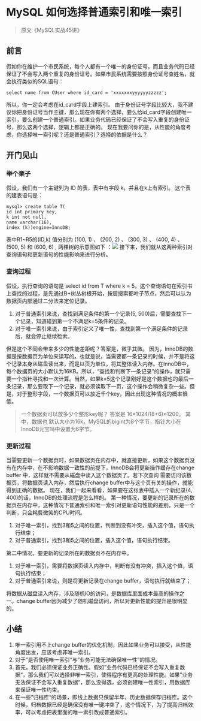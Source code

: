 # MySQL 如何选择普通索引和唯一索引

> 原文《MySQL实战45讲》

## 前言
假如你在维护一个市民系统，每个人都有一个唯一的身份证号，而且业务代码已经保证了不会写入两个重复的身份证号。如果市民系统需要按照身份证号查姓名，就会执行类似的SQL语句：
```
select name from CUser where id_card = 'xxxxxxxyyyyyyzzzzz';
```
所以，你一定会考虑在id_card字段上建索引。
由于身份证号字段比较大，我不建议你把身份证号当作主键，那么现在你有两个选择，要么给id_card字段创建唯一索引，要么创建一个普通索引。如果业务代码已经保证了不会写入重复的身份证号，那么这两个选择，逻辑上都是正确的。
现在我要问你的是，从性能的角度考虑，你选择唯一索引呢？还是普通索引？选择的依据是什么？
## 开门见山
### 举个栗子
假设，我们有一个主键列为 ID 的表，表中有字段 k，并且在k上有索引。
这个表的建表语句是：
```
mysql> create table T(
id int primary key, 
k int not null, 
name varchar(16),
index (k))engine=InnoDB;
```
表中R1~R5的(ID,k) 值分别为 (100, 1) 、 (200, 2) 、 (300, 3) 、 (400, 4) 、 (500, 5) 和 (600, 6) , 两棵树的示意图如下 ：![](https://eden-notes-pic-hosting.oss-cn-shenzhen.aliyuncs.com/notes/images/20240303124241.png#id=spXJ9&originHeight=856&originWidth=1142&originalType=binary&ratio=1&rotation=0&showTitle=false&status=done&style=none&title=)
接下来，我们就从这两种索引对查询语句和更新语句的性能影响来进行分析。
### 查询过程
假设，执行查询的语句是 select id from T where k = 5。这个查询语句在索引书上查找的过程，是先通过B+树丛树根开始，按层搜索都叶子节点，然后可以认为数据页内部通过二分法来定位记录。

1.  对于普通索引来说，查找到满足条件的第一个记录(5, 500)后，需要查找下一个记录，知道碰到第一个不满足k=5条件的记录。 
2.  对于唯一索引来说，由于索引定义了唯一性，查找到第一个满足条件的记录后，就会停止继续检索。 

但是这个不同会带来多少的性能差距呢？答案是，微乎其微。
因为，InnoDB的数据是按数据页为单位来读写的。也就是说，当需要都一条记录的时候，并不是将这个记录本身从磁盘读出来，而是以页为单位，将其整体读入内存。在InnoDB中，每个数据页的大小默认为16KB。所以，“查找和判断下一条记录”的操作，就只需要一个指针寻找和一次计算。当然，如果k=5这个记录刚好是这个数据也的最后一条记录，那么要取下一个记录，就必须读取下一页，这个操作会稍微复杂一些。但是，对于整形字段，一个数据页可以放近千个key，因此出现这种情况的概率很低。
> 一个数据页可以放多少个整形key呢？
> 答案是 16*1024/(8+6)≈1200。
其中，数据也 默认大小为16k，MySQL的bigint为8个字节，指针大小在InnoDB元宝吗中设置为6字节。

### 更新过程
当需要更新一个数据页时，如果数据页在内存中，就直接更新，如果这个数据页没有在内存中，在不影响数据一致性的前提下，InnoDB会将更新操作缓存在change buffer 中，这样就不需要从磁盘中读入这个数据页了。若下次查询 需要访问该数据页，将数据页读入内存，然后执行change buffer中与这个页有关的操作，就能得到正确的数据。
现在，我们一起来看看，如果要在这张表中插入一个新纪录(4, 400)的话，InnoDB的处理流程是怎么样的。
第一种情况，要更新的记录所在的数据页在内存中，这种情况下普通索引和唯一索引对更新语句性能的差别，只是一个判断，只会耗费微笑的CPU时间。

1. 对于唯一索引，找到3和5之间的位置，判断到没有冲突，插入这个值，语句执行结束；
2. 对于普通索引，找到3和5之间的位置，插入这个值，语句执行结束。

第二中情况，要更新的记录所在的数据页不在内存中。

1. 对于唯一索引，需要将数据页读入内存中，判断有没有冲突，插入这个值，语句执行结束；
2. 对于普通索引来说，则是将更新记录在change buffer，语句执行就结束了；

将数据从磁盘读入内存，涉及随机IO的访问，是数据库里面成本最高的操作之一。change buffer因为减少了随机磁盘访问，所以对更新性能的提升是很明显的。
## 小结

1.  唯一索引用不上change buffer的优化机制，因此如果业务可以接受，从性能角度出发，应该考虑非唯一索引。 
2.  对于”是否使用唯一索引“与”业务可能无法确保唯一性“的情况。 
   1. 首先，我们必须保证业务正确性。假如”业务代码已经保证不会写入重复数据“，那么我们可以选择非唯一索引，使得程序有更高的处理性能。如果”业务无法保证不会写入重复数据“，那么没得选，必须创建唯一性索引，用数据库来保证唯一性约束。
   2. 在一些”归档库“的场景，即线上数据只保留半年，历史数据保存归档库。这个时候，归档数据已经是确保没有唯一键冲突了，这个情况下，为了提高归档效率，可以考虑把表里面的唯一索引改成普通索引。
